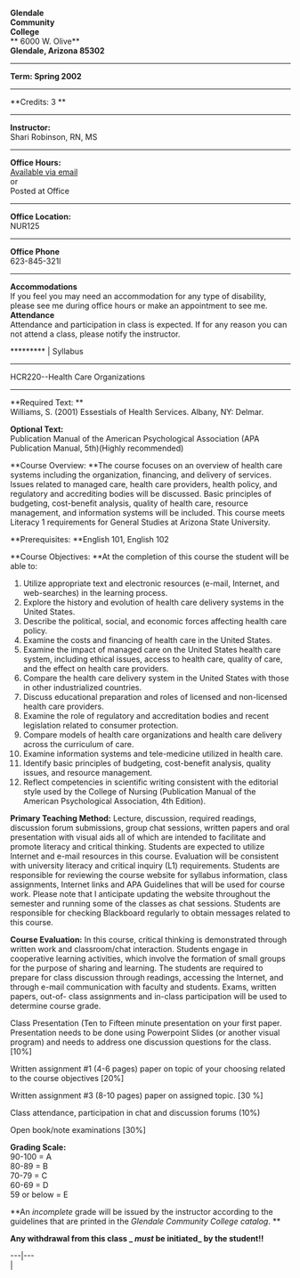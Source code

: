     
    
  **Glendale**  
**Community**  
**College**  
**  6000 W. Olive**  
**Glendale, Arizona 85302**  


 **********  
  **Term: Spring 2002**  
**********  
  **Credits: 3  **  
**********  
  **Instructor:**  
Shari Robinson, RN, MS  
 **********  
  **Office Hours:**  
[Available via email](mailto:shari.robinson@gcmail.maricopa.edu)  
or  
Posted at Office  
**********  
  **Office Location:**  
NUR125

 **********  
  **Office Phone**  
 623-845-321l  
 **********  
**Accommodations**  
 If you feel you may need an accommodation for any type of disability, please
see me during office hours or make an appointment to see me.  
  **Attendance**  
 Attendance and participation in class is expected. If for any reason you can
not attend a class, please notify the instructor.

*********  | Syllabus

* * *

HCR220--Health Care Organizations

* * *

**Required Text:  **  
Williams, S. (2001) Essestials of Health Services.  Albany, NY:  Delmar.

**Optional Text:**  
Publication Manual of the American Psychological Association (APA Publication
Manual, 5th)(Highly recommended)

**Course Overview:    **The course focuses on an overview of health care
systems including the organization, financing, and delivery of services.
Issues related to managed care, health care providers, health policy, and
regulatory and accrediting bodies will be discussed. Basic principles of
budgeting, cost-benefit analysis, quality of health care, resource management,
and information systems will be included. This course meets Literacy 1
requirements for General Studies at Arizona State University.

**Prerequisites:   **English 101, English 102

**Course Objectives:   **At the completion of this course the student will be
able to:  
1.    Utilize appropriate text and electronic resources (e-mail, Internet, and web-searches) in the learning process.    
2.    Explore the history and evolution of health care delivery systems in the United States.    
3.    Describe the political, social, and economic forces affecting health care policy.    
4.    Examine the costs and financing of health care in the United States.    
5.    Examine the impact of managed care on the United States health care system, including ethical issues, access to health care, quality of care, and the effect on health care providers.    
6.    Compare the health care delivery system in the United States with those in other industrialized countries.    
7.    Discuss educational preparation and roles of licensed and non-licensed health care providers.    
8.    Examine the role of regulatory and accreditation bodies and recent legislation related to consumer protection.    
9.    Compare models of health care organizations and health care delivery across the curriculum of care.    
10.  Examine information systems and tele-medicine utilized in health care.    
11.  Identify basic principles of budgeting, cost-benefit analysis, quality issues, and resource management.    
12.  Reflect competencies in scientific writing consistent with the editorial style used by the College of  Nursing (Publication Manual of the American Psychological Association, 4th Edition).    


**Primary Teaching Method:** Lecture, discussion, required readings,
discussion forum submissions, group chat sessions, written papers and oral
presentation with visual aids all of which are intended to facilitate and
promote literacy and critical thinking. Students are expected to utilize
Internet and e-mail resources in this course. Evaluation will be consistent
with university literacy and critical inquiry (L1) requirements. Students are
responsible for reviewing the course website for syllabus information, class
assignments, Internet links and APA Guidelines that will be used for course
work. Please note that I anticipate updating the website throughout the
semester and running some of the classes as chat sessions.  Students are
responsible for checking Blackboard regularly to obtain messages related to
this course.

**Course Evaluation:** In this course, critical thinking is demonstrated
through written work and classroom/chat  interaction. Students engage in
cooperative learning activities, which involve the formation of small groups
for the purpose of sharing and learning. The students are required to prepare
for class discussion through readings, accessing the Internet, and through
e-mail communication with faculty and students. Exams, written papers, out-of-
class assignments and in-class participation will be used to determine course
grade.

Class Presentation (Ten to Fifteen minute presentation on your first paper.
Presentation needs to be done using Powerpoint Slides (or another visual
program) and needs to address one discussion questions for the class.[10%]

Written assignment #1 (4-6 pages) paper on topic of your choosing related to
the course objectives [20%]

Written assignment #3  (8-10 pages) paper on assigned topic. [30 %]

Class attendance, participation in chat and discussion forums (10%)

Open book/note examinations  [30%]

**Grading Scale:**  
90-100 = A  
80-89 = B  
70-79 = C  
60-69 = D  
59 or below = E

**An _incomplete_ grade will be issued by the instructor according to the
guidelines that are printed in the _Glendale Community   College catalog_. **

**Any withdrawal from this class _ _must_ be initiated_ by the student!!**  
    


  
---|---  
  |  

